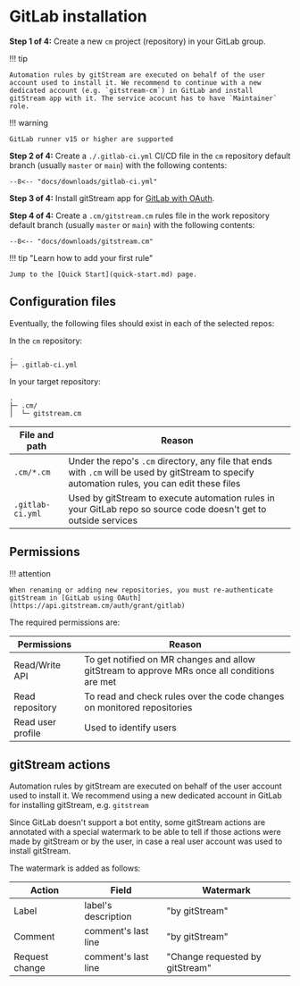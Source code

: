 # GitLab installation 

**Step 1 of 4:** Create a new `cm` project (repository) in your GitLab group.

!!! tip 

    Automation rules by gitStream are executed on behalf of the user account used to install it. We recommend to continue with a new dedicated account (e.g. `gitstream-cm`) in GitLab and install gitStream app with it. The service acocunt has to have `Maintainer`  role.

!!! warning

    GitLab runner v15 or higher are supported

**Step 2 of 4:** Create a `./.gitlab-ci.yml` CI/CD file in the `cm` repository default branch (usually `master` or `main`) with the following contents:

```yaml+jinja
--8<-- "docs/downloads/gitlab-ci.yml"
```

**Step 3 of 4:** Install gitStream app for [GitLab with OAuth](https://api.gitstream.cm/auth/grant/gitlab).

**Step 4 of 4:** Create a `.cm/gitstream.cm` rules file in the work repository default branch (usually `master` or `main`) with the following contents:

```yaml+jinja
--8<-- "docs/downloads/gitstream.cm"
```

!!! tip "Learn how to add your first rule"

    Jump to the [Quick Start](quick-start.md) page.


## Configuration files

Eventually, the following files should exist in each of the selected repos:

In the `cm` repository:

```
.
├─ .gitlab-ci.yml
```

In your target repository:

```
.
├─ .cm/
│  └─ gitstream.cm
```

| File and path         | Reason |
|-----------------------|----------------------------------------|
| `.cm/*.cm`    | Under the repo's `.cm` directory, any file that ends with `.cm` will be used by gitStream to specify automation rules, you can edit these files |
| `.gitlab-ci.yml` | Used by gitStream to execute automation rules in your GitLab repo so source code doesn't get to outside services |

## Permissions

!!! attention 

	When renaming or adding new repositories, you must re-authenticate gitStream in [GitLab using OAuth](https://api.gitstream.cm/auth/grant/gitlab)

The required permissions are: 

| Permissions           | Reason |
|----------------------|-------------------------------------------------------|
| Read/Write API | To get notified on MR changes and allow gitStream to approve MRs once all conditions are met |
| Read repository | To read and check rules over the code changes on monitored repositories |
| Read user profile | Used to identify users |

## gitStream actions

Automation rules by gitStream are executed on behalf of the user account used to install it. We recommend using a new dedicated account in GitLab for installing gitStream, e.g. `gitstream`

Since GitLab doesn't support a bot entity, some gitStream actions are annotated with a special watermark to be able to tell if those actions were made by gitStream or by the user, in case a real user account was used to install gitStream. 

The watermark is added as follows:

| Action  | Field   | Watermark |
| ------- | ------- | --------- |
| Label   | label's description | "by gitStream" |
| Comment | comment's last line | "by gitStream" |
| Request change | comment's last line | "Change requested by gitStream" |
